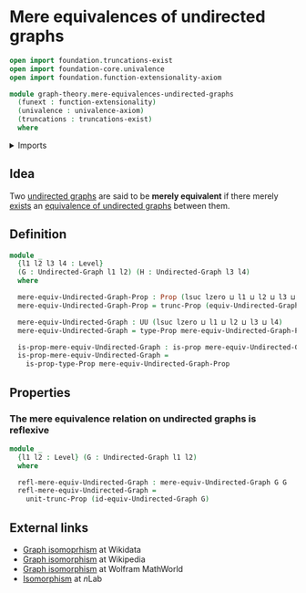 # Mere equivalences of undirected graphs

```agda
open import foundation.truncations-exist
open import foundation-core.univalence
open import foundation.function-extensionality-axiom

module graph-theory.mere-equivalences-undirected-graphs
  (funext : function-extensionality)
  (univalence : univalence-axiom)
  (truncations : truncations-exist)
  where
```

<details><summary>Imports</summary>

```agda
open import foundation.dependent-products-propositions funext
open import foundation.propositional-truncations funext univalence
open import foundation.propositions funext univalence
open import foundation.universe-levels

open import graph-theory.equivalences-undirected-graphs funext univalence truncations
open import graph-theory.undirected-graphs funext univalence truncations
```

</details>

## Idea

Two [undirected graphs](graph-theory.undirected-graphs.md) are said to be
**merely equivalent** if there merely
[exists](foundation.existential-quantification.md) an
[equivalence of undirected graphs](graph-theory.equivalences-undirected-graphs.md)
between them.

## Definition

```agda
module _
  {l1 l2 l3 l4 : Level}
  (G : Undirected-Graph l1 l2) (H : Undirected-Graph l3 l4)
  where

  mere-equiv-Undirected-Graph-Prop : Prop (lsuc lzero ⊔ l1 ⊔ l2 ⊔ l3 ⊔ l4)
  mere-equiv-Undirected-Graph-Prop = trunc-Prop (equiv-Undirected-Graph G H)

  mere-equiv-Undirected-Graph : UU (lsuc lzero ⊔ l1 ⊔ l2 ⊔ l3 ⊔ l4)
  mere-equiv-Undirected-Graph = type-Prop mere-equiv-Undirected-Graph-Prop

  is-prop-mere-equiv-Undirected-Graph : is-prop mere-equiv-Undirected-Graph
  is-prop-mere-equiv-Undirected-Graph =
    is-prop-type-Prop mere-equiv-Undirected-Graph-Prop
```

## Properties

### The mere equivalence relation on undirected graphs is reflexive

```agda
module _
  {l1 l2 : Level} (G : Undirected-Graph l1 l2)
  where

  refl-mere-equiv-Undirected-Graph : mere-equiv-Undirected-Graph G G
  refl-mere-equiv-Undirected-Graph =
    unit-trunc-Prop (id-equiv-Undirected-Graph G)
```

## External links

- [Graph isomoprhism](https://www.wikidata.org/entity/Q303100) at Wikidata
- [Graph isomorphism](https://en.wikipedia.org/wiki/Graph_isomorphism) at
  Wikipedia
- [Graph isomorphism](https://mathworld.wolfram.com/GraphIsomorphism.html) at
  Wolfram MathWorld
- [Isomorphism](https://ncatlab.org/nlab/show/isomorphism) at $n$Lab
